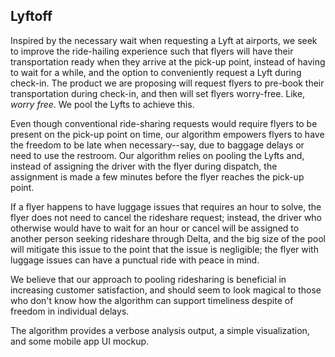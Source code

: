 ## Lyftoff

Inspired by the necessary wait when requesting a Lyft at airports, we seek to improve the ride-hailing experience such that flyers will have their transportation ready when they arrive at the pick-up point, instead of having to wait for a while, and the option to conveniently request a Lyft during check-in. The product we are proposing will request flyers to pre-book their transportation during check-in, and then will set flyers worry-free. Like, _worry free_. We pool the Lyfts to achieve this.

Even though conventional ride-sharing requests would require flyers to be present on the pick-up point on time, our algorithm empowers flyers to have the freedom to be late when necessary--say, due to baggage delays or need to use the restroom. Our algorithm relies on pooling the Lyfts and, instead of assigning the driver with the flyer during dispatch, the assignment is made a few minutes before the flyer reaches the pick-up point.

If a flyer happens to have luggage issues that requires an hour to solve, the flyer does not need to cancel the rideshare request; instead, the driver who otherwise would have to wait for an hour or cancel will be assigned to another person seeking rideshare through Delta, and the big size of the pool will mitigate this issue to the point that the issue is negligible; the flyer with luggage issues can have a punctual ride with peace in mind.

We believe that our approach to pooling ridesharing is beneficial in increasing customer satisfaction, and should seem to look magical to those who don't know how the algorithm can support timeliness despite of freedom in individual delays.

The algorithm provides a verbose analysis output, a simple visualization, and some mobile app UI mockup.
